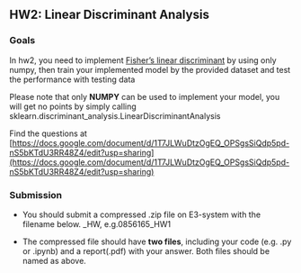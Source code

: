 ## HW2: Linear Discriminant Analysis

### Goals
In hw2, you need to implement [Fisher’s linear discriminant](https://en.wikipedia.org/wiki/Linear_discriminant_analysis) by using only numpy, then train your implemented model by the provided dataset and test the performance with testing data

Please note that only **NUMPY** can be used to implement your model, you will get no points by simply calling sklearn.discriminant_analysis.LinearDiscriminantAnalysis 

Find the questions at [https://docs.google.com/document/d/1T7JLWuDtzOgEQ_OPSgsSiQdp5pd-nS5bKTdU3RR48Z4/edit?usp=sharing](https://docs.google.com/document/d/1T7JLWuDtzOgEQ_OPSgsSiQdp5pd-nS5bKTdU3RR48Z4/edit?usp=sharing)
### Submission
- You should submit a compressed .zip file on E3-system with the filename below.
<STUDENT-ID>_HW<NUMBER>, e.g.0856165_HW1

- The compressed file should have **two files**, including your code (e.g. .py or .ipynb) and a report(.pdf) with your answer. Both files should be named as above. 



